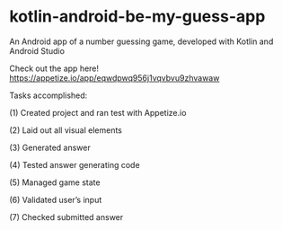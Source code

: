 # kotlin-android-be-my-guess-app
An Android app of a number guessing game, developed with Kotlin and Android Studio

Check out the app here! https://appetize.io/app/eqwdpwq956j1vqvbvu9zhvawaw

Tasks accomplished:

(1) Created project and ran test with Appetize.io

(2) Laid out all visual elements

(3) Generated answer

(4) Tested answer generating code

(5) Managed game state

(6) Validated user’s input

(7) Checked submitted answer
